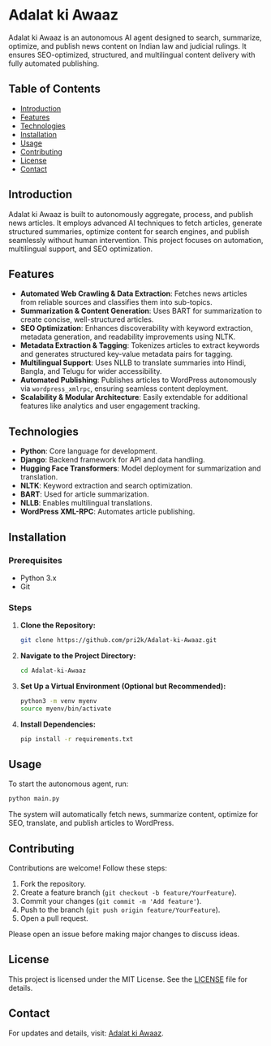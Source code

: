 # Adalat ki Awaaz

Adalat ki Awaaz is an autonomous AI agent designed to search, summarize, optimize, and publish news content on Indian law and judicial rulings. It ensures SEO-optimized, structured, and multilingual content delivery with fully automated publishing.

## Table of Contents

- [Introduction](#introduction)
- [Features](#features)
- [Technologies](#technologies)
- [Installation](#installation)
- [Usage](#usage)
- [Contributing](#contributing)
- [License](#license)
- [Contact](#contact)

## Introduction

Adalat ki Awaaz is built to autonomously aggregate, process, and publish news articles. It employs advanced AI techniques to fetch articles, generate structured summaries, optimize content for search engines, and publish seamlessly without human intervention. This project focuses on automation, multilingual support, and SEO optimization.

## Features

- **Automated Web Crawling & Data Extraction**: Fetches news articles from reliable sources and classifies them into sub-topics.
- **Summarization & Content Generation**: Uses BART for summarization to create concise, well-structured articles.
- **SEO Optimization**: Enhances discoverability with keyword extraction, metadata generation, and readability improvements using NLTK.
- **Metadata Extraction & Tagging**: Tokenizes articles to extract keywords and generates structured key-value metadata pairs for tagging.
- **Multilingual Support**: Uses NLLB to translate summaries into Hindi, Bangla, and Telugu for wider accessibility.
- **Automated Publishing**: Publishes articles to WordPress autonomously via `wordpress_xmlrpc`, ensuring seamless content deployment.
- **Scalability & Modular Architecture**: Easily extendable for additional features like analytics and user engagement tracking.

## Technologies

- **Python**: Core language for development.
- **Django**: Backend framework for API and data handling.
- **Hugging Face Transformers**: Model deployment for summarization and translation.
- **NLTK**: Keyword extraction and search optimization.
- **BART**: Used for article summarization.
- **NLLB**: Enables multilingual translations.
- **WordPress XML-RPC**: Automates article publishing.

## Installation

### Prerequisites

- Python 3.x
- Git

### Steps

1. **Clone the Repository:**

   ```bash
   git clone https://github.com/pri2k/Adalat-ki-Awaaz.git
   ```

2. **Navigate to the Project Directory:**

   ```bash
   cd Adalat-ki-Awaaz
   ```

3. **Set Up a Virtual Environment (Optional but Recommended):**

   ```bash
   python3 -m venv myenv
   source myenv/bin/activate
   ```

4. **Install Dependencies:**

   ```bash
   pip install -r requirements.txt
   ```

## Usage

To start the autonomous agent, run:

```bash
python main.py
```

The system will automatically fetch news, summarize content, optimize for SEO, translate, and publish articles to WordPress.

## Contributing

Contributions are welcome! Follow these steps:

1. Fork the repository.
2. Create a feature branch (`git checkout -b feature/YourFeature`).
3. Commit your changes (`git commit -m 'Add feature'`).
4. Push to the branch (`git push origin feature/YourFeature`).
5. Open a pull request.

Please open an issue before making major changes to discuss ideas.

## License

This project is licensed under the MIT License. See the [LICENSE](LICENSE) file for details.

## Contact

For updates and details, visit: [Adalat ki Awaaz](https://adalatkiawaaz.wordpress.com).
